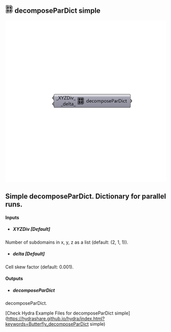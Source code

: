 ## ![](../../images/icons/decomposeParDict_simple.png) decomposeParDict simple

![](../../images/components/decomposeParDict_simple.png)

Simple decomposeParDict. Dictionary for parallel runs.
 -

#### Inputs
* ##### XYZDiv [Default]
Number of subdomains in x, y, z as a list (default: (2, 1, 1)).
* ##### delta [Default]
Cell skew factor (default: 0.001).

#### Outputs
* ##### decomposeParDict
decomposeParDict.


[Check Hydra Example Files for decomposeParDict simple](https://hydrashare.github.io/hydra/index.html?keywords=Butterfly_decomposeParDict simple)
